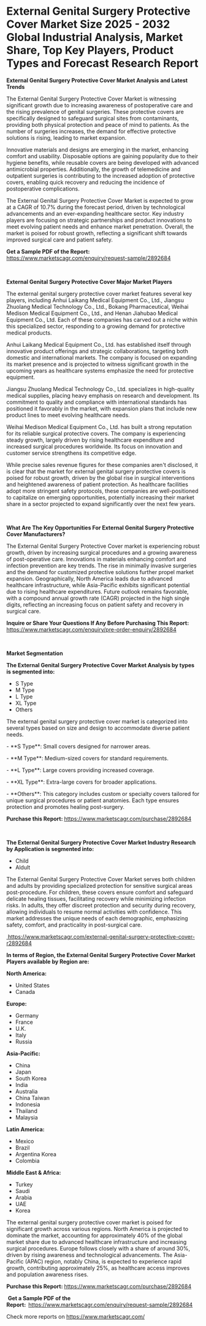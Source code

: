 <p><h1>External Genital Surgery Protective Cover Market Size 2025 - 2032 Global Industrial Analysis, Market Share, Top Key Players, Product Types and Forecast Research Report</h1></p><p><strong>External Genital Surgery Protective Cover Market Analysis and Latest Trends</strong></p>
<p><p>The External Genital Surgery Protective Cover Market is witnessing significant growth due to increasing awareness of postoperative care and the rising prevalence of genital surgeries. These protective covers are specifically designed to safeguard surgical sites from contaminants, providing both physical protection and peace of mind to patients. As the number of surgeries increases, the demand for effective protective solutions is rising, leading to market expansion.</p><p>Innovative materials and designs are emerging in the market, enhancing comfort and usability. Disposable options are gaining popularity due to their hygiene benefits, while reusable covers are being developed with advanced antimicrobial properties. Additionally, the growth of telemedicine and outpatient surgeries is contributing to the increased adoption of protective covers, enabling quick recovery and reducing the incidence of postoperative complications.</p><p>The External Genital Surgery Protective Cover Market is expected to grow at a CAGR of 10.7% during the forecast period, driven by technological advancements and an ever-expanding healthcare sector. Key industry players are focusing on strategic partnerships and product innovations to meet evolving patient needs and enhance market penetration. Overall, the market is poised for robust growth, reflecting a significant shift towards improved surgical care and patient safety.</p></p>
<p><strong>Get a Sample PDF of the Report:&nbsp;</strong> <a href="https://www.marketscagr.com/enquiry/request-sample/2892684?utm_campaign=3018&utm_medium=2&utm_source=Github&utm_content=ia&utm_term=15032025&utm_id=external-genital-surgery-protective-cover">https://www.marketscagr.com/enquiry/request-sample/2892684</a></p>
<p>&nbsp;</p>
<p><strong>External Genital Surgery Protective Cover Major Market Players</strong></p>
<p><p>The external genital surgery protective cover market features several key players, including Anhui Laikang Medical Equipment Co., Ltd., Jiangsu Zhuolang Medical Technology Co., Ltd., Bokang Pharmaceutical, Weihai Medison Medical Equipment Co., Ltd., and Henan Jiahubao Medical Equipment Co., Ltd. Each of these companies has carved out a niche within this specialized sector, responding to a growing demand for protective medical products.</p><p>Anhui Laikang Medical Equipment Co., Ltd. has established itself through innovative product offerings and strategic collaborations, targeting both domestic and international markets. The company is focused on expanding its market presence and is projected to witness significant growth in the upcoming years as healthcare systems emphasize the need for protective equipment.</p><p>Jiangsu Zhuolang Medical Technology Co., Ltd. specializes in high-quality medical supplies, placing heavy emphasis on research and development. Its commitment to quality and compliance with international standards has positioned it favorably in the market, with expansion plans that include new product lines to meet evolving healthcare needs. </p><p>Weihai Medison Medical Equipment Co., Ltd. has built a strong reputation for its reliable surgical protective covers. The company is experiencing steady growth, largely driven by rising healthcare expenditure and increased surgical procedures worldwide. Its focus on innovation and customer service strengthens its competitive edge.</p><p>While precise sales revenue figures for these companies aren't disclosed, it is clear that the market for external genital surgery protective covers is poised for robust growth, driven by the global rise in surgical interventions and heightened awareness of patient protection. As healthcare facilities adopt more stringent safety protocols, these companies are well-positioned to capitalize on emerging opportunities, potentially increasing their market share in a sector projected to expand significantly over the next few years.</p></p>
<p>&nbsp;</p>
<p><strong>What Are The Key Opportunities For External Genital Surgery Protective Cover Manufacturers?</strong></p>
<p><p>The External Genital Surgery Protective Cover market is experiencing robust growth, driven by increasing surgical procedures and a growing awareness of post-operative care. Innovations in materials enhancing comfort and infection prevention are key trends. The rise in minimally invasive surgeries and the demand for customized protective solutions further propel market expansion. Geographically, North America leads due to advanced healthcare infrastructure, while Asia-Pacific exhibits significant potential due to rising healthcare expenditures. Future outlook remains favorable, with a compound annual growth rate (CAGR) projected in the high single digits, reflecting an increasing focus on patient safety and recovery in surgical care.</p></p>
<p><strong>Inquire or Share Your Questions If Any Before Purchasing This Report:</strong> <a href="https://www.marketscagr.com/enquiry/pre-order-enquiry/2892684?utm_campaign=3018&utm_medium=2&utm_source=Github&utm_content=ia&utm_term=15032025&utm_id=external-genital-surgery-protective-cover">https://www.marketscagr.com/enquiry/pre-order-enquiry/2892684</a></p>
<p>&nbsp;</p>
<p><strong>Market Segmentation</strong></p>
<p><strong>The External Genital Surgery Protective Cover Market Analysis by types is segmented into:</strong></p>
<p><ul><li>S Type</li><li>M Type</li><li>L Type</li><li>XL Type</li><li>Others</li></ul></p>
<p><p>The external genital surgery protective cover market is categorized into several types based on size and design to accommodate diverse patient needs. </p><p>- **S Type**: Small covers designed for narrower areas. </p><p>- **M Type**: Medium-sized covers for standard requirements. </p><p>- **L Type**: Large covers providing increased coverage. </p><p>- **XL Type**: Extra-large covers for broader applications. </p><p>- **Others**: This category includes custom or specialty covers tailored for unique surgical procedures or patient anatomies. Each type ensures protection and promotes healing post-surgery.</p></p>
<p><strong>Purchase this Report:&nbsp;</strong><a href="https://www.marketscagr.com/purchase/2892684?utm_campaign=3018&utm_medium=2&utm_source=Github&utm_content=ia&utm_term=15032025&utm_id=external-genital-surgery-protective-cover">https://www.marketscagr.com/purchase/2892684</a></p>
<p>&nbsp;</p>
<p><strong>The External Genital Surgery Protective Cover Market Industry Research by Application is segmented into:</strong></p>
<p><ul><li>Child</li><li>Aldult</li></ul></p>
<p><p>The External Genital Surgery Protective Cover Market serves both children and adults by providing specialized protection for sensitive surgical areas post-procedure. For children, these covers ensure comfort and safeguard delicate healing tissues, facilitating recovery while minimizing infection risks. In adults, they offer discreet protection and security during recovery, allowing individuals to resume normal activities with confidence. This market addresses the unique needs of each demographic, emphasizing safety, comfort, and practicality in post-surgical care.</p></p>
<p><a href="https://www.marketscagr.com/external-genital-surgery-protective-cover-r2892684?utm_campaign=3018&utm_medium=2&utm_source=Github&utm_content=ia&utm_term=15032025&utm_id=external-genital-surgery-protective-cover">&nbsp;https://www.marketscagr.com/external-genital-surgery-protective-cover-r2892684</a></p>
<p><strong>In terms of Region, the External Genital Surgery Protective Cover Market Players available by Region are:</strong></p>
<p>
    <p> <strong> North America: </strong>
        <ul>
            <li>United States</li>
            <li>Canada</li>
        </ul>
        </p> 
    <p> <strong> Europe: </strong>
        <ul>
            <li>Germany</li>
            <li>France</li>
            <li>U.K.</li>
            <li>Italy</li>
            <li>Russia</li>
        </ul>
        </p> 
    <p> <strong> Asia-Pacific: </strong>
        <ul>
            <li>China</li>
            <li>Japan</li>
            <li>South Korea</li>
            <li>India</li>
            <li>Australia</li>
            <li>China Taiwan</li>
            <li>Indonesia</li>
            <li>Thailand</li>
            <li>Malaysia</li>
        </ul>
        </p> 
    <p> <strong> Latin America: </strong>
        <ul>
            <li>Mexico</li>
            <li>Brazil</li>
            <li>Argentina Korea</li>
            <li>Colombia</li>
        </ul>
        </p> 
    <p> <strong> Middle East & Africa: </strong>
        <ul>
            <li>Turkey</li>
            <li>Saudi</li>
            <li>Arabia</li>
            <li>UAE</li>
            <li>Korea</li>
        </ul>
    </p>
    </p>
<p><p>The external genital surgery protective cover market is poised for significant growth across various regions. North America is projected to dominate the market, accounting for approximately 40% of the global market share due to advanced healthcare infrastructure and increasing surgical procedures. Europe follows closely with a share of around 30%, driven by rising awareness and technological advancements. The Asia-Pacific (APAC) region, notably China, is expected to experience rapid growth, contributing approximately 25%, as healthcare access improves and population awareness rises.</p></p>
<p><strong>Purchase this Report: </strong><a href="https://www.marketscagr.com/purchase/2892684?utm_campaign=3018&utm_medium=2&utm_source=Github&utm_content=ia&utm_term=15032025&utm_id=external-genital-surgery-protective-cover">https://www.marketscagr.com/purchase/2892684</a></p>
<p>&nbsp;<strong>Get a Sample PDF of the Report:&nbsp;&nbsp;</strong><a href="https://www.marketscagr.com/enquiry/request-sample/2892684?utm_campaign=3018&utm_medium=2&utm_source=Github&utm_content=ia&utm_term=15032025&utm_id=external-genital-surgery-protective-cover">https://www.marketscagr.com/enquiry/request-sample/2892684</a></p>
<p><strong></strong></p>
<p>Check more reports on <a href="https://www.marketscagr.com/?utm_campaign=3018&utm_medium=2&utm_source=Github&utm_content=ia&utm_term=15032025&utm_id=external-genital-surgery-protective-cover">https://www.marketscagr.com/</a></p>